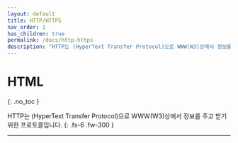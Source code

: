 ```yaml
---
layout: default
title: HTTP/HTTPS
nav_order: 1
has_children: true
permalink: /docs/http-https
description: "HTTP는 (HyperText Transfer Protocol)으로 WWW(W3)상에서 정보를 주고 받기 위한 프로토콜입니다."
---
```


# HTML
{: .no_toc }


HTTP는 (HyperText Transfer Protocol)으로 WWW(W3)상에서 정보를 주고 받기 위한 프로토콜입니다.
{: .fs-6 .fw-300 }

---

